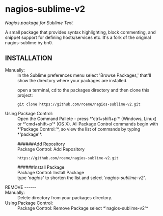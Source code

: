 nagios-sublime-v2
============  
_Nagios package for Sublime Text_

A small package that provides syntax highlighting, block commenting, and snippet support for
defining hosts/services etc. It's a fork of the original nagios-sublime by bn0.

INSTALLATION
-------------
<dl>
<dt>Manually:</dt>
<dd>In the Sublime preferences menu select 'Browse Packages,' that'll show the directory where your
packages are installed.

open a terminal, cd to the packages directory and then clone this project:

	git clone https://github.com/roeme/nagios-sublime-v2.git
</dd>
<dt>Using Package Control:</dt>
<dd>Open the Command Pallete - press *'ctrl+shift+p'* (Windows, Linux) or *'cmd+shift+p'* (OS X).  
All Package Control commands begin with *'Package Control:'*, so view the list of
commands by typing *'package'*.

######Add Repository  
Package Control: Add Repository  

	https://github.com/roeme/nagios-sublime-v2.git


######Install Package  
Package Control: Install Package  
type *'nagios'* to shorten the list and select *'nagios-sublime-v2'*.
</dd>
REMOVE
------
<dt>Manually:</dt>
<dd>Delete directory from your packages directory.</dd>
<dt>Using Package Control:</dt>
<dd>Package Control: Remove Package  
select *'nagios-sublime-v2'*
</dd>
